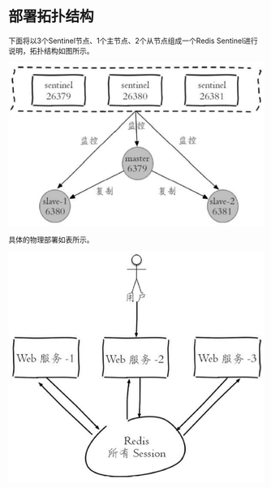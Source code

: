 # 部署拓扑结构

下面将以3个Sentinel节点、1个主节点、2个从节点组成一个Redis Sentinel进行说明，拓扑结构如图所示。

![](../../.gitbook/assets/image%20%28139%29.png)

具体的物理部署如表所示。

![](../../.gitbook/assets/image%20%2882%29.png)

